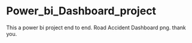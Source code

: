 # Power_bi_Dashboard_project
This a power bi project end to end.
Road Accident Dashboard png. 
thank you.
